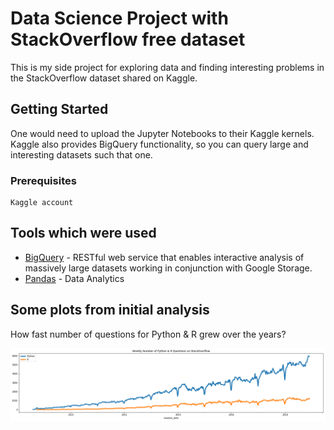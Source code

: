 # Data Science Project with StackOverflow free dataset

This is my side project for exploring data and finding interesting problems in the StackOverflow dataset shared on Kaggle. 

## Getting Started

One would need to upload the Jupyter Notebooks to their Kaggle kernels. Kaggle also provides BigQuery functionality, so you can query large and interesting datasets such that one.


### Prerequisites

```
Kaggle account
```

## Tools which were used

* [BigQuery](https://cloud.google.com/bigquery/) - RESTful web service that enables interactive analysis of massively large datasets working in conjunction with Google Storage.
* [Pandas](https://pandas.pydata.org/) - Data Analytics

## Some plots from initial analysis


How fast number of questions for Python & R grew over the years?


![Questions Count](./images/python_R_questions_count.png)
